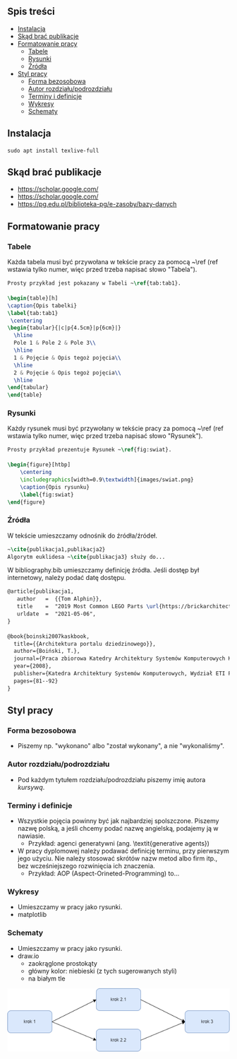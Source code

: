 ## Spis treści

- [Instalacja](#instalacja)
- [Skąd brać publikacje](#skąd-brać-publikacje)
- [Formatowanie pracy](#formatowanie-pracy)
  - [Tabele](#tabele)
  - [Rysunki](#rysunki)
  - [Źródła](#źródła)
- [Styl pracy](#styl-pracy)
  - [Forma bezosobowa](#forma-bezosobowa)
  - [Autor rozdziału/podrozdziału](#autor-rozdziału-podrozdziału)
  - [Terminy i definicje](#terminy-i-definicje)
  - [Wykresy](#wykresy)
  - [Schematy](#schematy)

## Instalacja

```
sudo apt install texlive-full
```

## Skąd brać publikacje

- https://scholar.google.com/
- https://scholar.google.com/
- https://pg.edu.pl/biblioteka-pg/e-zasoby/bazy-danych

## Formatowanie pracy

### Tabele

Każda tabela musi być przywołana w tekście pracy za pomocą ~\ref (ref wstawia tylko numer, więc przed trzeba napisać słowo "Tabela").

```tex
Prosty przykład jest pokazany w Tabeli ~\ref{tab:tab1}.

\begin{table}[h]
\caption{Opis tabelki}
\label{tab:tab1}
 \centering
\begin{tabular}{|c|p{4.5cm}|p{6cm}|}
  \hline
  Pole 1 & Pole 2 & Pole 3\\
  \hline
  1 & Pojęcie & Opis tegoż pojęcia\\
  \hline
  2 & Pojęcie & Opis tegoż pojęcia\\
  \hline
\end{tabular}
\end{table}
```

### Rysunki

Każdy rysunek musi być przywołany w tekście pracy za pomocą ~\ref (ref wstawia tylko numer, więc przed trzeba napisać słowo "Rysunek").

```tex
Prosty przykład prezentuje Rysunek ~\ref{fig:swiat}.

\begin{figure}[htbp]
    \centering
    \includegraphics[width=0.9\textwidth]{images/swiat.png}
    \caption{Opis rysunku}
    \label{fig:swiat}
\end{figure}
```

### Źródła

W tekście umieszczamy odnośnik do źródła/źródeł.

```tex
~\cite{publikacja1,publikacja2}
Algorytm euklidesa ~\cite{publikacja3} służy do...
```

W bibliography.bib umieszczamy definicję źródła. Jeśli dostęp był internetowy, należy podać datę dostępu.

```tex
@article{publikacja1,
   author   =  {{Tom Alphin}},
   title    =  "2019 Most Common LEGO Parts \url{https://brickarchitect.com/2019/2019-most-common-lego-parts/}",
   urldate  =  "2021-05-06",
}

@book{boinski2007kaskbook,
  title={{Architektura portalu dziedzinowego}},
  author={Boiński, T.},
  journal={Praca zbiorowa Katedry Architektury Systemów Komputerowych KASKBOOK},
  year={2008},
  publisher={Katedra Architektury Systemów Komputerowych, Wydział ETI Politechnika Gdańskiej},
  pages={81--92}
}
```

## Styl pracy

### Forma bezosobowa

- Piszemy np. "wykonano" albo "został wykonany", a nie "wykonaliśmy".

### Autor rozdziału/podrozdziału

- Pod każdym tytułem rozdziału/podrozdziału piszemy imię autora _kursywą_.

### Terminy i definicje

- Wszystkie pojęcia powinny być jak najbardziej spolszczone. Piszemy nazwę polską, a jeśli chcemy podać nazwę angielską, podajemy ją w nawiasie.
  - Przykład: agenci generatywni (ang. \textit{generative agents})
- W pracy dyplomowej należy podawać definicję terminu, przy pierwszym jego użyciu. Nie należy stosować skrótów nazw metod albo firm itp., bez wcześniejszego rozwinięcia ich znaczenia.
  - Przykład: AOP (Aspect-Orineted-Programming) to...

### Wykresy

- Umieszczamy w pracy jako rysunki.
- matplotlib

### Schematy

- Umieszczamy w pracy jako rysunki.
- draw.io
  - zaokrąglone prostokąty
  - główny kolor: niebieski (z tych sugerowanych styli)
  - na białym tle

![Przykład schematu](diagram.png)
